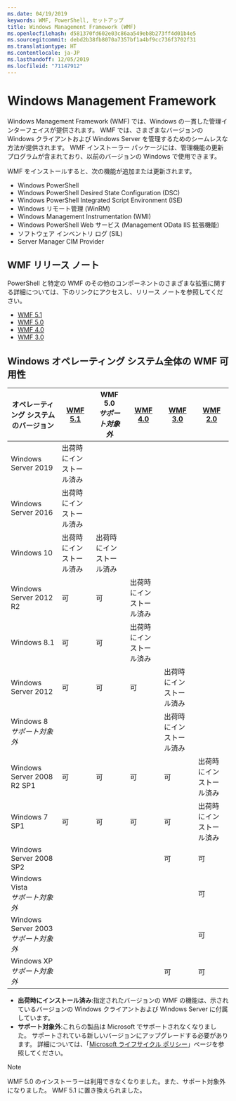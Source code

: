 ```yaml
---
ms.date: 04/19/2019
keywords: WMF, PowerShell, セットアップ
title: Windows Management Framework (WMF)
ms.openlocfilehash: d581370fd602e03c86aa549eb8b273ff4d01b4e5
ms.sourcegitcommit: debd2b38fb8070a7357bf1a4bf9cc736f3702f31
ms.translationtype: HT
ms.contentlocale: ja-JP
ms.lasthandoff: 12/05/2019
ms.locfileid: "71147912"
---
```

# <a name="windows-management-framework"></a>Windows Management Framework

Windows Management Framework (WMF) では、Windows の一貫した管理インターフェイスが提供されます。 WMF では、さまざまなバージョンの Windows クライアントおよび Windows Server を管理するためのシームレスな方法が提供されます。 WMF インストーラー パッケージには、管理機能の更新プログラムが含まれており、以前のバージョンの Windows で使用できます。

WMF をインストールすると、次の機能が追加または更新されます。

- Windows PowerShell
- Windows PowerShell Desired State Configuration (DSC)
- Windows PowerShell Integrated Script Environment (ISE)
- Windows リモート管理 (WinRM)
- Windows Management Instrumentation (WMI)
- Windows PowerShell Web サービス (Management OData IIS 拡張機能)
- ソフトウェア インベントリ ログ (SIL)
- Server Manager CIM Provider

## <a name="wmf-release-notes"></a>WMF リリース ノート

PowerShell と特定の WMF のその他のコンポーネントのさまざまな拡張に関する詳細については、下のリンクにアクセスし、リリース ノートを参照してください。

- [WMF 5.1](whats-new/release-notes.md#wmf-51-changes)
- [WMF 5.0](whats-new/release-notes.md#wmf-50-changes)
- [WMF 4.0](https://download.microsoft.com/download/3/D/6/3D61D262-8549-4769-A660-230B67E15B25/Windows%20Management%20Framework%204%200%20Release%20Notes.docx)
- [WMF 3.0](https://download.microsoft.com/download/E/7/6/E76850B8-DA6E-4FF5-8CCE-A24FC513FD16/WMF%203%20Release%20Notes.docx)

## <a name="wmf-availability-across-windows-operating-systems"></a>Windows オペレーティング システム全体の WMF 可用性

|        オペレーティング システムのバージョン         | [WMF 5.1][]  | WMF 5.0<br>*サポート対象外* | [WMF 4.0][]  | [WMF 3.0][]  | [WMF 2.0][]  |
| --------------------------------------- | ------------ | --------------------------- | ------------ | ------------ | ------------ |
| Windows Server 2019                     | 出荷時にインストール済み |                             |              |              |              |
| Windows Server 2016                     | 出荷時にインストール済み |                             |              |              |              |
| Windows 10                              | 出荷時にインストール済み | 出荷時にインストール済み                |              |              |              |
| Windows Server 2012 R2                  | 可          | 可                         | 出荷時にインストール済み |              |              |
| Windows 8.1                             | 可          | 可                         | 出荷時にインストール済み |              |              |
| Windows Server 2012                     | 可          | 可                         | 可          | 出荷時にインストール済み |              |
| Windows 8<br>*サポート対象外*           |              |                             |              | 出荷時にインストール済み |              |
| Windows Server 2008 R2 SP1              | 可          | 可                         | 可          | 可          | 出荷時にインストール済み |
| Windows 7 SP1                           | 可          | 可                         | 可          | 可          | 出荷時にインストール済み |
| Windows Server 2008 SP2                 |              |                             |              | 可          | 可          |
| Windows Vista<br>*サポート対象外*       |              |                             |              |              | 可          |
| Windows Server 2003<br>*サポート対象外* |              |                             |              |              | 可          |
| Windows XP<br>*サポート対象外*          |              |                             |              | 可          | 可          |

- **出荷時にインストール済み**:指定されたバージョンの WMF の機能は、示されているバージョンの Windows クライアントおよび Windows Server に付属しています。
- **サポート対象外**:これらの製品は Microsoft でサポートされなくなりました。 サポートされている新しいバージョンにアップグレードする必要があります。 詳細については、「[Microsoft ライフサイクル ポリシー][]」ページを参照してください。

> [!NOTE]
> WMF 5.0 のインストーラーは利用できなくなりました。また、サポート対象外になりました。 WMF 5.1 に置き換えられました。

[Microsoft ライフサイクル ポリシー]: https://support.microsoft.com/lifecycle
[WMF 5.1]: https://aka.ms/wmf51download
[WMF 4.0]: https://aka.ms/wmf4download
[WMF 3.0]: https://aka.ms/wmf3download
[WMF 2.0]: https://aka.ms/wmf2download
